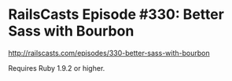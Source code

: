 # RailsCasts Episode #330: Better Sass with Bourbon

http://railscasts.com/episodes/330-better-sass-with-bourbon

Requires Ruby 1.9.2 or higher.
